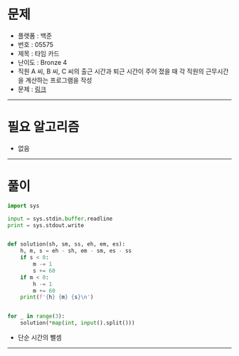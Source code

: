# 문제
- 플랫폼 : 백준
- 번호 : 05575
- 제목 : 타임 카드
- 난이도 : Bronze 4
- 직원 A 씨, B 씨, C 씨의 출근 시간과 퇴근 시간이 주어 졌을 때 각 직원의 근무시간을 계산하는 프로그램을 작성
- 문제 : <a href="https://www.acmicpc.net/problem/5575" target="_blank">링크</a>

---

# 필요 알고리즘
- 없음

---

# 풀이
```python
import sys

input = sys.stdin.buffer.readline
print = sys.stdout.write


def solution(sh, sm, ss, eh, em, es):
    h, m, s = eh - sh, em - sm, es - ss
    if s < 0:
        m -= 1
        s += 60
    if m < 0:
        h -= 1
        m += 60
    print(f'{h} {m} {s}\n')


for _ in range(3):
    solution(*map(int, input().split()))
```
- 단순 시간의 뺄셈

---
